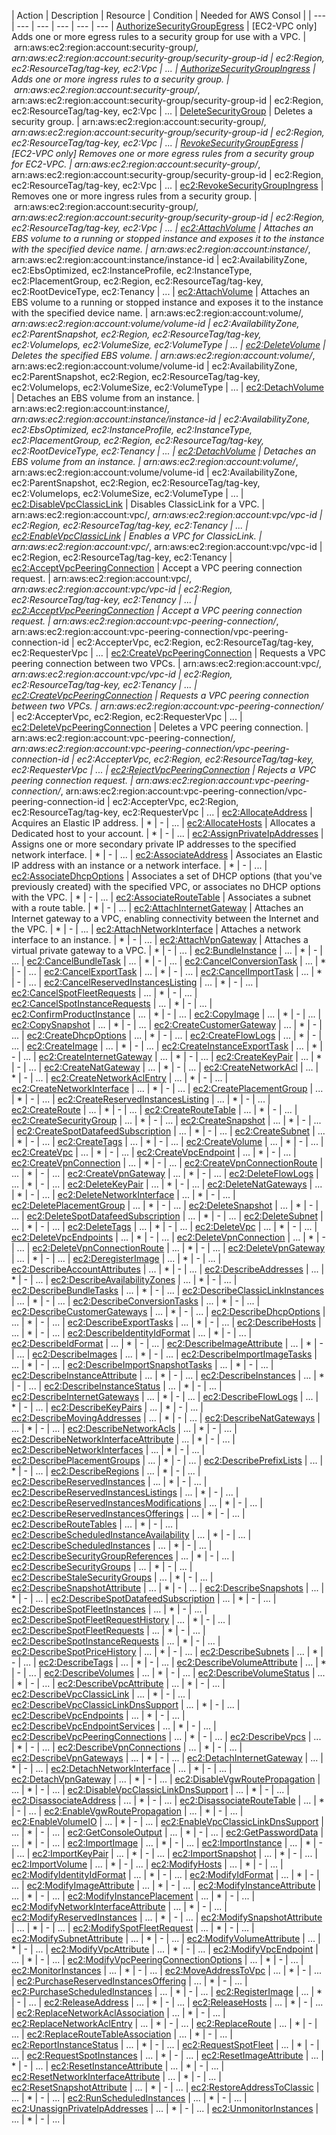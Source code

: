 | Action | Description | Resource | Condition | Needed for AWS Consol |
| --- | --- | --- | --- | --- | --- |
[AuthorizeSecurityGroupEgress](http://docs.aws.amazon.com/AWSEC2/latest/APIReference/API_AuthorizeSecurityGroupEgress.html) | [EC2-VPC only] Adds one or more egress rules to a security group for use with a VPC. | arn:aws:ec2:region:account:security-group/*, arn:aws:ec2:region:account:security-group/security-group-id | ec2:Region, ec2:ResourceTag/tag-key, ec2:Vpc | ... |
[AuthorizeSecurityGroupIngress](http://docs.aws.amazon.com/AWSEC2/latest/APIReference/API_AuthorizeSecurityGroupIngress.html) | Adds one or more ingress rules to a security group. | arn:aws:ec2:region:account:security-group/*, arn:aws:ec2:region:account:security-group/security-group-id | ec2:Region, ec2:ResourceTag/tag-key, ec2:Vpc | ... |
[DeleteSecurityGroup](http://docs.aws.amazon.com/AWSEC2/latest/APIReference/API_DeleteSecurityGroup.html) | Deletes a security group. | arn:aws:ec2:region:account:security-group/*, arn:aws:ec2:region:account:security-group/security-group-id | ec2:Region, ec2:ResourceTag/tag-key, ec2:Vpc | ... |
[RevokeSecurityGroupEgress](http://docs.aws.amazon.com/AWSEC2/latest/APIReference/API_RevokeSecurityGroupEgress.html) | [EC2-VPC only] Removes one or more egress rules from a security group for EC2-VPC. | arn:aws:ec2:region:account:security-group/*, arn:aws:ec2:region:account:security-group/security-group-id | ec2:Region, ec2:ResourceTag/tag-key, ec2:Vpc | ... |
[ec2:RevokeSecurityGroupIngress](http://docs.aws.amazon.com/AWSEC2/latest/APIReference/API_RevokeSecurityGroupIngress.html) | Removes one or more ingress rules from a security group. | arn:aws:ec2:region:account:security-group/*, arn:aws:ec2:region:account:security-group/security-group-id | ec2:Region, ec2:ResourceTag/tag-key, ec2:Vpc | ... |
[ec2:AttachVolume](http://docs.aws.amazon.com/AWSEC2/latest/APIReference/API_AttachVolume.html) | Attaches an EBS volume to a running or stopped instance and exposes it to the instance with the specified device name. | arn:aws:ec2:region:account:instance/*, arn:aws:ec2:region:account:instance/instance-id | ec2:AvailabilityZone, ec2:EbsOptimized, ec2:InstanceProfile, ec2:InstanceType, ec2:PlacementGroup, ec2:Region, ec2:ResourceTag/tag-key, ec2:RootDeviceType, ec2:Tenancy | ... |
[ec2:AttachVolume](http://docs.aws.amazon.com/AWSEC2/latest/APIReference/API_AttachVolume.html) | Attaches an EBS volume to a running or stopped instance and exposes it to the instance with the specified device name. | arn:aws:ec2:region:account:volume/*, arn:aws:ec2:region:account:volume/volume-id | ec2:AvailabilityZone, ec2:ParentSnapshot, ec2:Region, ec2:ResourceTag/tag-key, ec2:VolumeIops, ec2:VolumeSize, ec2:VolumeType | ... |
[ec2:DeleteVolume](http://docs.aws.amazon.com/AWSEC2/latest/APIReference/API_DeleteVolume.html) | Deletes the specified EBS volume. | arn:aws:ec2:region:account:volume/*, arn:aws:ec2:region:account:volume/volume-id | ec2:AvailabilityZone, ec2:ParentSnapshot, ec2:Region, ec2:ResourceTag/tag-key, ec2:VolumeIops, ec2:VolumeSize, ec2:VolumeType | ... |
[ec2:DetachVolume](http://docs.aws.amazon.com/AWSEC2/latest/APIReference/API_DetachVolume.html) | Detaches an EBS volume from an instance. | arn:aws:ec2:region:account:instance/*, arn:aws:ec2:region:account:instance/instance-id | ec2:AvailabilityZone, ec2:EbsOptimized, ec2:InstanceProfile, ec2:InstanceType, ec2:PlacementGroup, ec2:Region, ec2:ResourceTag/tag-key, ec2:RootDeviceType, ec2:Tenancy | ... |
[ec2:DetachVolume](http://docs.aws.amazon.com/AWSEC2/latest/APIReference/API_DetachVolume.html) | Detaches an EBS volume from an instance. | arn:aws:ec2:region:account:volume/*, arn:aws:ec2:region:account:volume/volume-id | ec2:AvailabilityZone, ec2:ParentSnapshot, ec2:Region, ec2:ResourceTag/tag-key, ec2:VolumeIops, ec2:VolumeSize, ec2:VolumeType | ... |
[ec2:DisableVpcClassicLink](http://docs.aws.amazon.com/AWSEC2/latest/APIReference/API_DisableVpcClassicLink.html) | Disables ClassicLink for a VPC. | arn:aws:ec2:region:account:vpc/*, arn:aws:ec2:region:account:vpc/vpc-id | ec2:Region, ec2:ResourceTag/tag-key, ec2:Tenancy | ... |
[ec2:EnableVpcClassicLink](http://docs.aws.amazon.com/AWSEC2/latest/APIReference/API_EnableVpcClassicLink.html) | Enables a VPC for ClassicLink. | arn:aws:ec2:region:account:vpc/*, arn:aws:ec2:region:account:vpc/vpc-id | ec2:Region, ec2:ResourceTag/tag-key, ec2:Tenancy |
[ec2:AcceptVpcPeeringConnection](http://docs.aws.amazon.com/AWSEC2/latest/APIReference/API_AcceptVpcPeeringConnection.html) | Accept a VPC peering connection request. | arn:aws:ec2:region:account:vpc/*, arn:aws:ec2:region:account:vpc/vpc-id | ec2:Region, ec2:ResourceTag/tag-key, ec2:Tenancy | ... |
[ec2:AcceptVpcPeeringConnection](http://docs.aws.amazon.com/AWSEC2/latest/APIReference/API_AcceptVpcPeeringConnection.html) | Accept a VPC peering connection request. | arn:aws:ec2:region:account:vpc-peering-connection/*, arn:aws:ec2:region:account:vpc-peering-connection/vpc-peering-connection-id | ec2:AccepterVpc, ec2:Region, ec2:ResourceTag/tag-key, ec2:RequesterVpc | ... |
[ec2:CreateVpcPeeringConnection](http://docs.aws.amazon.com/AWSEC2/latest/APIReference/API_CreateVpcPeeringConnection.html) | Requests a VPC peering connection between two VPCs. | arn:aws:ec2:region:account:vpc/*, arn:aws:ec2:region:account:vpc/vpc-id | ec2:Region, ec2:ResourceTag/tag-key, ec2:Tenancy | ... |
[ec2:CreateVpcPeeringConnection](http://docs.aws.amazon.com/AWSEC2/latest/APIReference/API_CreateVpcPeeringConnection.html) | Requests a VPC peering connection between two VPCs. | arn:aws:ec2:region:account:vpc-peering-connection/* | ec2:AccepterVpc, ec2:Region, ec2:RequesterVpc | ... |
[ec2:DeleteVpcPeeringConnection](http://docs.aws.amazon.com/AWSEC2/latest/APIReference/API_DeleteVpcPeeringConnection.html) | Deletes a VPC peering connection. | arn:aws:ec2:region:account:vpc-peering-connection/*, arn:aws:ec2:region:account:vpc-peering-connection/vpc-peering-connection-id | ec2:AccepterVpc, ec2:Region, ec2:ResourceTag/tag-key, ec2:RequesterVpc | ... |
[ec2:RejectVpcPeeringConnection](http://docs.aws.amazon.com/AWSEC2/latest/APIReference/API_RejectVpcPeeringConnection.html) | Rejects a VPC peering connection request. | arn:aws:ec2:region:account:vpc-peering-connection/*, arn:aws:ec2:region:account:vpc-peering-connection/vpc-peering-connection-id | ec2:AccepterVpc, ec2:Region, ec2:ResourceTag/tag-key, ec2:RequesterVpc | ... |
[ec2:AllocateAddress](http://docs.aws.amazon.com/AWSEC2/latest/APIReference/API_AllocateAddress.html) | Acquires an Elastic IP address. | * | - | ... |
[ec2:AllocateHosts](http://docs.aws.amazon.com/AWSEC2/latest/APIReference/API_AllocateHosts.html) | Allocates a Dedicated host to your account. | * | - | ... |
[ec2:AssignPrivateIpAddresses](http://docs.aws.amazon.com/AWSEC2/latest/APIReference/API_AssignPrivateIpAddresses.html) | Assigns one or more secondary private IP addresses to the specified network interface. | * | - | ... |
[ec2:AssociateAddress](http://docs.aws.amazon.com/AWSEC2/latest/APIReference/API_AssociateAddress.html) | Associates an Elastic IP address with an instance or a network interface. | * | - | ... |
[ec2:AssociateDhcpOptions](http://docs.aws.amazon.com/AWSEC2/latest/APIReference/API_AssociateDhcpOptions.html) | Associates a set of DHCP options (that you've previously created) with the specified VPC, or associates no DHCP options with the VPC. | * | - | ... |
[ec2:AssociateRouteTable](http://docs.aws.amazon.com/AWSEC2/latest/APIReference/API_AssociateRouteTable.html) | Associates a subnet with a route table. | * | - | ... |
[ec2:AttachInternetGateway](http://docs.aws.amazon.com/AWSEC2/latest/APIReference/API_AttachInternetGateway.html) | Attaches an Internet gateway to a VPC, enabling connectivity between the Internet and the VPC. | * | - | ... |
[ec2:AttachNetworkInterface](http://docs.aws.amazon.com/AWSEC2/latest/APIReference/API_AttachNetworkInterface.html) | Attaches a network interface to an instance. | * | - | ... |
[ec2:AttachVpnGateway](http://docs.aws.amazon.com/AWSEC2/latest/APIReference/API_AttachVpnGateway.html) | Attaches a virtual private gateway to a VPC. | * | - | ... |
[ec2:BundleInstance](http://docs.aws.amazon.com/AWSEC2/latest/APIReference/API_BundleInstance.html) | ... | * | - | ... |
[ec2:CancelBundleTask](http://docs.aws.amazon.com/AWSEC2/latest/APIReference/API_CancelBundleTask.html) | ... | * | - | ... |
[ec2:CancelConversionTask](http://docs.aws.amazon.com/AWSEC2/latest/APIReference/API_CancelConversionTask.html) | ... | * | - | ... |
[ec2:CancelExportTask](http://docs.aws.amazon.com/AWSEC2/latest/APIReference/API_CancelExportTask.html) | ... | * | - | ... |
[ec2:CancelImportTask](http://docs.aws.amazon.com/AWSEC2/latest/APIReference/API_CancelImportTask.html) | ... | * | - | ... |
[ec2:CancelReservedInstancesListing](http://docs.aws.amazon.com/AWSEC2/latest/APIReference/API_CancelReservedInstancesListing.html) | ... | * | - | ... |
[ec2:CancelSpotFleetRequests](http://docs.aws.amazon.com/AWSEC2/latest/APIReference/API_CancelSpotFleetRequests.html) | ... | * | - | ... |
[ec2:CancelSpotInstanceRequests](http://docs.aws.amazon.com/AWSEC2/latest/APIReference/API_CancelSpotInstanceRequests.html) | ... | * | - | ... |
[ec2:ConfirmProductInstance](http://docs.aws.amazon.com/AWSEC2/latest/APIReference/API_ConfirmProductInstance.html) | ... | * | - | ... |
[ec2:CopyImage](http://docs.aws.amazon.com/AWSEC2/latest/APIReference/API_CopyImage.html) | ... | * | - | ... |
[ec2:CopySnapshot](http://docs.aws.amazon.com/AWSEC2/latest/APIReference/API_CopySnapshot.html) | ... | * | - | ... |
[ec2:CreateCustomerGateway](http://docs.aws.amazon.com/AWSEC2/latest/APIReference/API_CreateCustomerGateway.html) | ... | * | - | ... |
[ec2:CreateDhcpOptions](http://docs.aws.amazon.com/AWSEC2/latest/APIReference/API_CreateDhcpOptions.html) | ... | * | - | ... |
[ec2:CreateFlowLogs](http://docs.aws.amazon.com/AWSEC2/latest/APIReference/API_CreateFlowLogs.html) | ... | * | - | ... |
[ec2:CreateImage](http://docs.aws.amazon.com/AWSEC2/latest/APIReference/API_CreateImage.html) | ... | * | - | ... |
[ec2:CreateInstanceExportTask](http://docs.aws.amazon.com/AWSEC2/latest/APIReference/API_CreateInstanceExportTask.html) | ... | * | - | ... |
[ec2:CreateInternetGateway](http://docs.aws.amazon.com/AWSEC2/latest/APIReference/API_CreateInternetGateway.html) | ... | * | - | ... |
[ec2:CreateKeyPair](http://docs.aws.amazon.com/AWSEC2/latest/APIReference/API_CreateKeyPair.html) | ... | * | - | ... |
[ec2:CreateNatGateway](http://docs.aws.amazon.com/AWSEC2/latest/APIReference/API_CreateNatGateway.html) | ... | * | - | ... |
[ec2:CreateNetworkAcl](http://docs.aws.amazon.com/AWSEC2/latest/APIReference/API_CreateNetworkAcl.html) | ... | * | - | ... |
[ec2:CreateNetworkAclEntry](http://docs.aws.amazon.com/AWSEC2/latest/APIReference/API_CreateNetworkAclEntry.html) | ... | * | - | ... |
[ec2:CreateNetworkInterface](http://docs.aws.amazon.com/AWSEC2/latest/APIReference/API_CreateNetworkInterface.html) | ... | * | - | ... |
[ec2:CreatePlacementGroup](http://docs.aws.amazon.com/AWSEC2/latest/APIReference/API_CreatePlacementGroup.html) | ... | * | - | ... |
[ec2:CreateReservedInstancesListing](http://docs.aws.amazon.com/AWSEC2/latest/APIReference/API_CreateReservedInstancesListing.html) | ... | * | - | ... |
[ec2:CreateRoute](http://docs.aws.amazon.com/AWSEC2/latest/APIReference/API_CreateRoute.html) | ... | * | - | ... |
[ec2:CreateRouteTable](http://docs.aws.amazon.com/AWSEC2/latest/APIReference/API_CreateRouteTable.html) | ... | * | - | ... |
[ec2:CreateSecurityGroup](http://docs.aws.amazon.com/AWSEC2/latest/APIReference/API_CreateSecurityGroup.html) | ... | * | - | ... |
[ec2:CreateSnapshot](http://docs.aws.amazon.com/AWSEC2/latest/APIReference/API_CreateSnapshot.html) | ... | * | - | ... |
[ec2:CreateSpotDatafeedSubscription](http://docs.aws.amazon.com/AWSEC2/latest/APIReference/API_CreateSpotDatafeedSubscription.html) | ... | * | - | ... |
[ec2:CreateSubnet](http://docs.aws.amazon.com/AWSEC2/latest/APIReference/API_CreateSubnet.html) | ... | * | - | ... |
[ec2:CreateTags](http://docs.aws.amazon.com/AWSEC2/latest/APIReference/API_CreateTags.html) | ... | * | - | ... |
[ec2:CreateVolume](http://docs.aws.amazon.com/AWSEC2/latest/APIReference/API_CreateVolume.html) | ... | * | - | ... |
[ec2:CreateVpc](http://docs.aws.amazon.com/AWSEC2/latest/APIReference/API_CreateVpc.html) | ... | * | - | ... |
[ec2:CreateVpcEndpoint](http://docs.aws.amazon.com/AWSEC2/latest/APIReference/API_CreateVpcEndpoint.html) | ... | * | - | ... |
[ec2:CreateVpnConnection](http://docs.aws.amazon.com/AWSEC2/latest/APIReference/API_CreateVpnConnection.html) | ... | * | - | ... |
[ec2:CreateVpnConnectionRoute](http://docs.aws.amazon.com/AWSEC2/latest/APIReference/API_CreateVpnConnectionRoute.html) | ... | * | - | ... |
[ec2:CreateVpnGateway](http://docs.aws.amazon.com/AWSEC2/latest/APIReference/API_CreateVpnGateway.html) | ... | * | - | ... |
[ec2:DeleteFlowLogs](http://docs.aws.amazon.com/AWSEC2/latest/APIReference/API_DeleteFlowLogs.html) | ... | * | - | ... |
[ec2:DeleteKeyPair](http://docs.aws.amazon.com/AWSEC2/latest/APIReference/API_DeleteKeyPair.html) | ... | * | - | ... |
[ec2:DeleteNatGateways](http://docs.aws.amazon.com/AWSEC2/latest/APIReference/API_DeleteNatGateways.html) | ... | * | - | ... |
[ec2:DeleteNetworkInterface](http://docs.aws.amazon.com/AWSEC2/latest/APIReference/API_DeleteNetworkInterface.html) | ... | * | - | ... |
[ec2:DeletePlacementGroup](http://docs.aws.amazon.com/AWSEC2/latest/APIReference/API_DeletePlacementGroup.html) | ... | * | - | ... |
[ec2:DeleteSnapshot](http://docs.aws.amazon.com/AWSEC2/latest/APIReference/API_DeleteSnapshot.html) | ... | * | - | ... |
[ec2:DeleteSpotDatafeedSubscription](http://docs.aws.amazon.com/AWSEC2/latest/APIReference/API_DeleteSpotDatafeedSubscription.html) | ... | * | - | ... |
[ec2:DeleteSubnet](http://docs.aws.amazon.com/AWSEC2/latest/APIReference/API_DeleteSubnet.html) | ... | * | - | ... |
[ec2:DeleteTags](http://docs.aws.amazon.com/AWSEC2/latest/APIReference/API_DeleteTags.html) | ... | * | - | ... |
[ec2:DeleteVpc](http://docs.aws.amazon.com/AWSEC2/latest/APIReference/API_DeleteVpc.html) | ... | * | - | ... |
[ec2:DeleteVpcEndpoints](http://docs.aws.amazon.com/AWSEC2/latest/APIReference/API_DeleteVpcEndpoints.html) | ... | * | - | ... |
[ec2:DeleteVpnConnection](http://docs.aws.amazon.com/AWSEC2/latest/APIReference/API_DeleteVpnConnection.html) | ... | * | - | ... |
[ec2:DeleteVpnConnectionRoute](http://docs.aws.amazon.com/AWSEC2/latest/APIReference/API_DeleteVpnConnectionRoute.html) | ... | * | - | ... |
[ec2:DeleteVpnGateway](http://docs.aws.amazon.com/AWSEC2/latest/APIReference/API_DeleteVpnGateway.html) | ... | * | - | ... |
[ec2:DeregisterImage](http://docs.aws.amazon.com/AWSEC2/latest/APIReference/API_DeregisterImage.html) | ... | * | - | ... |
[ec2:DescribeAccountAttributes](http://docs.aws.amazon.com/AWSEC2/latest/APIReference/API_DescribeAccountAttributes.html) | ... | * | - | ... |
[ec2:DescribeAddresses](http://docs.aws.amazon.com/AWSEC2/latest/APIReference/API_DescribeAddresses.html) | ... | * | - | ... |
[ec2:DescribeAvailabilityZones](http://docs.aws.amazon.com/AWSEC2/latest/APIReference/API_DescribeAvailabilityZones.html) | ... | * | - | ... |
[ec2:DescribeBundleTasks](http://docs.aws.amazon.com/AWSEC2/latest/APIReference/API_DescribeBundleTasks.html) | ... | * | - | ... |
[ec2:DescribeClassicLinkInstances](http://docs.aws.amazon.com/AWSEC2/latest/APIReference/API_DescribeClassicLinkInstances.html) | ... | * | - | ... |
[ec2:DescribeConversionTasks](http://docs.aws.amazon.com/AWSEC2/latest/APIReference/API_DescribeConversionTasks.html) | ... | * | - | ... |
[ec2:DescribeCustomerGateways](http://docs.aws.amazon.com/AWSEC2/latest/APIReference/API_DescribeCustomerGateways.html) | ... | * | - | ... |
[ec2:DescribeDhcpOptions](http://docs.aws.amazon.com/AWSEC2/latest/APIReference/API_DescribeDhcpOptions.html) | ... | * | - | ... |
[ec2:DescribeExportTasks](http://docs.aws.amazon.com/AWSEC2/latest/APIReference/API_DescribeExportTasks.html) | ... | * | - | ... |
[ec2:DescribeHosts](http://docs.aws.amazon.com/AWSEC2/latest/APIReference/API_DescribeHosts.html) | ... | * | - | ... |
[ec2:DescribeIdentityIdFormat](http://docs.aws.amazon.com/AWSEC2/latest/APIReference/API_DescribeIdentityIdFormat.html) | ... | * | - | ... |
[ec2:DescribeIdFormat](http://docs.aws.amazon.com/AWSEC2/latest/APIReference/API_DescribeIdFormat.html) | ... | * | - | ... |
[ec2:DescribeImageAttribute](http://docs.aws.amazon.com/AWSEC2/latest/APIReference/API_DescribeImageAttribute.html) | ... | * | - | ... |
[ec2:DescribeImages](http://docs.aws.amazon.com/AWSEC2/latest/APIReference/API_DescribeImages.html) | ... | * | - | ... |
[ec2:DescribeImportImageTasks](http://docs.aws.amazon.com/AWSEC2/latest/APIReference/API_DescribeImportImageTasks.html) | ... | * | - | ... |
[ec2:DescribeImportSnapshotTasks](http://docs.aws.amazon.com/AWSEC2/latest/APIReference/API_DescribeImportSnapshotTasks.html) | ... | * | - | ... |
[ec2:DescribeInstanceAttribute](http://docs.aws.amazon.com/AWSEC2/latest/APIReference/API_DescribeInstanceAttribute.html) | ... | * | - | ... |
[ec2:DescribeInstances](http://docs.aws.amazon.com/AWSEC2/latest/APIReference/API_DescribeInstances.html) | ... | * | - | ... |
[ec2:DescribeInstanceStatus](http://docs.aws.amazon.com/AWSEC2/latest/APIReference/API_DescribeInstanceStatus.html) | ... | * | - | ... |
[ec2:DescribeInternetGateways](http://docs.aws.amazon.com/AWSEC2/latest/APIReference/API_DescribeInternetGateways.html) | ... | * | - | ... |
[ec2:DescribeFlowLogs](http://docs.aws.amazon.com/AWSEC2/latest/APIReference/API_DescribeFlowLogs.html) | ... | * | - | ... |
[ec2:DescribeKeyPairs](http://docs.aws.amazon.com/AWSEC2/latest/APIReference/API_DescribeKeyPairs.html) | ... | * | - | ... |
[ec2:DescribeMovingAddresses](http://docs.aws.amazon.com/AWSEC2/latest/APIReference/API_DescribeMovingAddresses.html) | ... | * | - | ... |
[ec2:DescribeNatGateways](http://docs.aws.amazon.com/AWSEC2/latest/APIReference/API_DescribeNatGateways.html) | ... | * | - | ... |
[ec2:DescribeNetworkAcls](http://docs.aws.amazon.com/AWSEC2/latest/APIReference/API_DescribeNetworkAcls.html) | ... | * | - | ... |
[ec2:DescribeNetworkInterfaceAttribute](http://docs.aws.amazon.com/AWSEC2/latest/APIReference/API_DescribeNetworkInterfaceAttribute.html) | ... | * | - | ... |
[ec2:DescribeNetworkInterfaces](http://docs.aws.amazon.com/AWSEC2/latest/APIReference/API_DescribeNetworkInterfaces.html) | ... | * | - | ... |
[ec2:DescribePlacementGroups](http://docs.aws.amazon.com/AWSEC2/latest/APIReference/API_DescribePlacementGroups.html) | ... | * | - | ... |
[ec2:DescribePrefixLists](http://docs.aws.amazon.com/AWSEC2/latest/APIReference/API_DescribePrefixLists.html) | ... | * | - | ... |
[ec2:DescribeRegions](http://docs.aws.amazon.com/AWSEC2/latest/APIReference/API_DescribeRegions.html) | ... | * | - | ... |
[ec2:DescribeReservedInstances](http://docs.aws.amazon.com/AWSEC2/latest/APIReference/API_DescribeReservedInstances.html) | ... | * | - | ... |
[ec2:DescribeReservedInstancesListings](http://docs.aws.amazon.com/AWSEC2/latest/APIReference/API_DescribeReservedInstancesListings.html) | ... | * | - | ... |
[ec2:DescribeReservedInstancesModifications](http://docs.aws.amazon.com/AWSEC2/latest/APIReference/API_DescribeReservedInstancesModifications.html) | ... | * | - | ... |
[ec2:DescribeReservedInstancesOfferings](http://docs.aws.amazon.com/AWSEC2/latest/APIReference/API_DescribeReservedInstancesOfferings.html) | ... | * | - | ... |
[ec2:DescribeRouteTables](http://docs.aws.amazon.com/AWSEC2/latest/APIReference/API_DescribeRouteTables.html) | ... | * | - | ... |
[ec2:DescribeScheduledInstanceAvailability](http://docs.aws.amazon.com/AWSEC2/latest/APIReference/API_DescribeScheduledInstanceAvailability.html) | ... | * | - | ... |
[ec2:DescribeScheduledInstances](http://docs.aws.amazon.com/AWSEC2/latest/APIReference/API_DescribeScheduledInstances.html) | ... | * | - | ... |
[ec2:DescribeSecurityGroupReferences](http://docs.aws.amazon.com/AWSEC2/latest/APIReference/API_DescribeSecurityGroupReferences.html) | ... | * | - | ... |
[ec2:DescribeSecurityGroups](http://docs.aws.amazon.com/AWSEC2/latest/APIReference/API_DescribeSecurityGroups.html) | ... | * | - | ... |
[ec2:DescribeStaleSecurityGroups](http://docs.aws.amazon.com/AWSEC2/latest/APIReference/API_DescribeStaleSecurityGroups.html) | ... | * | - | ... |
[ec2:DescribeSnapshotAttribute](http://docs.aws.amazon.com/AWSEC2/latest/APIReference/API_DescribeSnapshotAttribute.html) | ... | * | - | ... |
[ec2:DescribeSnapshots](http://docs.aws.amazon.com/AWSEC2/latest/APIReference/API_DescribeSnapshots.html) | ... | * | - | ... |
[ec2:DescribeSpotDatafeedSubscription](http://docs.aws.amazon.com/AWSEC2/latest/APIReference/API_DescribeSpotDatafeedSubscription.html) | ... | * | - | ... |
[ec2:DescribeSpotFleetInstances](http://docs.aws.amazon.com/AWSEC2/latest/APIReference/API_DescribeSpotFleetInstances.html) | ... | * | - | ... |
[ec2:DescribeSpotFleetRequestHistory](http://docs.aws.amazon.com/AWSEC2/latest/APIReference/API_DescribeSpotFleetRequestHistory.html) | ... | * | - | ... |
[ec2:DescribeSpotFleetRequests](http://docs.aws.amazon.com/AWSEC2/latest/APIReference/API_DescribeSpotFleetRequests.html) | ... | * | - | ... |
[ec2:DescribeSpotInstanceRequests](http://docs.aws.amazon.com/AWSEC2/latest/APIReference/API_DescribeSpotInstanceRequests.html) | ... | * | - | ... |
[ec2:DescribeSpotPriceHistory](http://docs.aws.amazon.com/AWSEC2/latest/APIReference/API_DescribeSpotPriceHistory.html) | ... | * | - | ... |
[ec2:DescribeSubnets](http://docs.aws.amazon.com/AWSEC2/latest/APIReference/API_DescribeSubnets.html) | ... | * | - | ... |
[ec2:DescribeTags](http://docs.aws.amazon.com/AWSEC2/latest/APIReference/API_DescribeTags.html) | ... | * | - | ... |
[ec2:DescribeVolumeAttribute](http://docs.aws.amazon.com/AWSEC2/latest/APIReference/API_DescribeVolumeAttribute.html) | ... | * | - | ... |
[ec2:DescribeVolumes](http://docs.aws.amazon.com/AWSEC2/latest/APIReference/API_DescribeVolumes.html) | ... | * | - | ... |
[ec2:DescribeVolumeStatus](http://docs.aws.amazon.com/AWSEC2/latest/APIReference/API_DescribeVolumeStatus.html) | ... | * | - | ... |
[ec2:DescribeVpcAttribute](http://docs.aws.amazon.com/AWSEC2/latest/APIReference/API_DescribeVpcAttribute.html) | ... | * | - | ... |
[ec2:DescribeVpcClassicLink](http://docs.aws.amazon.com/AWSEC2/latest/APIReference/API_DescribeVpcClassicLink.html) | ... | * | - | ... |
[ec2:DescribeVpcClassicLinkDnsSupport](http://docs.aws.amazon.com/AWSEC2/latest/APIReference/API_DescribeVpcClassicLinkDnsSupport.html) | ... | * | - | ... |
[ec2:DescribeVpcEndpoints](http://docs.aws.amazon.com/AWSEC2/latest/APIReference/API_DescribeVpcEndpoints.html) | ... | * | - | ... |
[ec2:DescribeVpcEndpointServices](http://docs.aws.amazon.com/AWSEC2/latest/APIReference/API_DescribeVpcEndpointServices.html) | ... | * | - | ... |
[ec2:DescribeVpcPeeringConnections](http://docs.aws.amazon.com/AWSEC2/latest/APIReference/API_DescribeVpcPeeringConnections.html) | ... | * | - | ... |
[ec2:DescribeVpcs](http://docs.aws.amazon.com/AWSEC2/latest/APIReference/API_DescribeVpcs.html) | ... | * | - | ... |
[ec2:DescribeVpnConnections](http://docs.aws.amazon.com/AWSEC2/latest/APIReference/API_DescribeVpnConnections.html) | ... | * | - | ... |
[ec2:DescribeVpnGateways](http://docs.aws.amazon.com/AWSEC2/latest/APIReference/API_DescribeVpnGateways.html) | ... | * | - | ... |
[ec2:DetachInternetGateway](http://docs.aws.amazon.com/AWSEC2/latest/APIReference/API_DetachInternetGateway.html) | ... | * | - | ... |
[ec2:DetachNetworkInterface](http://docs.aws.amazon.com/AWSEC2/latest/APIReference/API_DetachNetworkInterface.html) | ... | * | - | ... |
[ec2:DetachVpnGateway](http://docs.aws.amazon.com/AWSEC2/latest/APIReference/API_DetachVpnGateway.html) | ... | * | - | ... |
[ec2:DisableVgwRoutePropagation](http://docs.aws.amazon.com/AWSEC2/latest/APIReference/API_DisableVgwRoutePropagation.html) | ... | * | - | ... |
[ec2:DisableVpcClassicLinkDnsSupport](http://docs.aws.amazon.com/AWSEC2/latest/APIReference/API_DisableVpcClassicLinkDnsSupport.html) | ... | * | - | ... |
[ec2:DisassociateAddress](http://docs.aws.amazon.com/AWSEC2/latest/APIReference/API_DisassociateAddress.html) | ... | * | - | ... |
[ec2:DisassociateRouteTable](http://docs.aws.amazon.com/AWSEC2/latest/APIReference/API_DisassociateRouteTable.html) | ... | * | - | ... |
[ec2:EnableVgwRoutePropagation](http://docs.aws.amazon.com/AWSEC2/latest/APIReference/API_EnableVgwRoutePropagation.html) | ... | * | - | ... |
[ec2:EnableVolumeIO](http://docs.aws.amazon.com/AWSEC2/latest/APIReference/API_EnableVolumeIO.html) | ... | * | - | ... |
[ec2:EnableVpcClassicLinkDnsSupport](http://docs.aws.amazon.com/AWSEC2/latest/APIReference/API_EnableVpcClassicLinkDnsSupport.html) | ... | * | - | ... |
[ec2:GetConsoleOutput](http://docs.aws.amazon.com/AWSEC2/latest/APIReference/API_GetConsoleOutput.html) | ... | * | - | ... |
[ec2:GetPasswordData](http://docs.aws.amazon.com/AWSEC2/latest/APIReference/API_GetPasswordData.html) | ... | * | - | ... |
[ec2:ImportImage](http://docs.aws.amazon.com/AWSEC2/latest/APIReference/API_ImportImage.html) | ... | * | - | ... |
[ec2:ImportInstance](http://docs.aws.amazon.com/AWSEC2/latest/APIReference/API_ImportInstance.html) | ... | * | - | ... |
[ec2:ImportKeyPair](http://docs.aws.amazon.com/AWSEC2/latest/APIReference/API_ImportKeyPair.html) | ... | * | - | ... |
[ec2:ImportSnapshot](http://docs.aws.amazon.com/AWSEC2/latest/APIReference/API_ImportSnapshot.html) | ... | * | - | ... |
[ec2:ImportVolume](http://docs.aws.amazon.com/AWSEC2/latest/APIReference/API_ImportVolume.html) | ... | * | - | ... |
[ec2:ModifyHosts](http://docs.aws.amazon.com/AWSEC2/latest/APIReference/API_ModifyHosts.html) | ... | * | - | ... |
[ec2:ModifyIdentityIdFormat](http://docs.aws.amazon.com/AWSEC2/latest/APIReference/API_ModifyIdentityIdFormat.html) | ... | * | - | ... |
[ec2:ModifyIdFormat](http://docs.aws.amazon.com/AWSEC2/latest/APIReference/API_ModifyIdFormat.html) | ... | * | - | ... |
[ec2:ModifyImageAttribute](http://docs.aws.amazon.com/AWSEC2/latest/APIReference/API_ModifyImageAttribute.html) | ... | * | - | ... |
[ec2:ModifyInstanceAttribute](http://docs.aws.amazon.com/AWSEC2/latest/APIReference/API_ModifyInstanceAttribute.html) | ... | * | - | ... |
[ec2:ModifyInstancePlacement](http://docs.aws.amazon.com/AWSEC2/latest/APIReference/API_ModifyInstancePlacement.html) | ... | * | - | ... |
[ec2:ModifyNetworkInterfaceAttribute](http://docs.aws.amazon.com/AWSEC2/latest/APIReference/API_ModifyNetworkInterfaceAttribute.html) | ... | * | - | ... |
[ec2:ModifyReservedInstances](http://docs.aws.amazon.com/AWSEC2/latest/APIReference/API_ModifyReservedInstances.html) | ... | * | - | ... |
[ec2:ModifySnapshotAttribute](http://docs.aws.amazon.com/AWSEC2/latest/APIReference/API_ModifySnapshotAttribute.html) | ... | * | - | ... |
[ec2:ModifySpotFleetRequest](http://docs.aws.amazon.com/AWSEC2/latest/APIReference/API_ModifySpotFleetRequest.html) | ... | * | - | ... |
[ec2:ModifySubnetAttribute](http://docs.aws.amazon.com/AWSEC2/latest/APIReference/API_ModifySubnetAttribute.html) | ... | * | - | ... |
[ec2:ModifyVolumeAttribute](http://docs.aws.amazon.com/AWSEC2/latest/APIReference/API_ModifyVolumeAttribute.html) | ... | * | - | ... |
[ec2:ModifyVpcAttribute](http://docs.aws.amazon.com/AWSEC2/latest/APIReference/API_ModifyVpcAttribute.html) | ... | * | - | ... |
[ec2:ModifyVpcEndpoint](http://docs.aws.amazon.com/AWSEC2/latest/APIReference/API_ModifyVpcEndpoint.html) | ... | * | - | ... |
[ec2:ModifyVpcPeeringConnectionOptions](http://docs.aws.amazon.com/AWSEC2/latest/APIReference/API_ModifyVpcPeeringConnectionOptions.html) | ... | * | - | ... |
[ec2:MonitorInstances](http://docs.aws.amazon.com/AWSEC2/latest/APIReference/API_MonitorInstances.html) | ... | * | - | ... |
[ec2:MoveAddressToVpc](http://docs.aws.amazon.com/AWSEC2/latest/APIReference/API_MoveAddressToVpc.html) | ... | * | - | ... |
[ec2:PurchaseReservedInstancesOffering](http://docs.aws.amazon.com/AWSEC2/latest/APIReference/API_PurchaseReservedInstancesOffering.html) | ... | * | - | ... |
[ec2:PurchaseScheduledInstances](http://docs.aws.amazon.com/AWSEC2/latest/APIReference/API_PurchaseScheduledInstances.html) | ... | * | - | ... |
[ec2:RegisterImage](http://docs.aws.amazon.com/AWSEC2/latest/APIReference/API_RegisterImage.html) | ... | * | - | ... |
[ec2:ReleaseAddress](http://docs.aws.amazon.com/AWSEC2/latest/APIReference/API_ReleaseAddress.html) | ... | * | - | ... |
[ec2:ReleaseHosts](http://docs.aws.amazon.com/AWSEC2/latest/APIReference/API_ReleaseHosts.html) | ... | * | - | ... |
[ec2:ReplaceNetworkAclAssociation](http://docs.aws.amazon.com/AWSEC2/latest/APIReference/API_ReplaceNetworkAclAssociation.html) | ... | * | - | ... |
[ec2:ReplaceNetworkAclEntry](http://docs.aws.amazon.com/AWSEC2/latest/APIReference/API_ReplaceNetworkAclEntry.html) | ... | * | - | ... |
[ec2:ReplaceRoute](http://docs.aws.amazon.com/AWSEC2/latest/APIReference/API_ReplaceRoute.html) | ... | * | - | ... |
[ec2:ReplaceRouteTableAssociation](http://docs.aws.amazon.com/AWSEC2/latest/APIReference/API_ReplaceRouteTableAssociation.html) | ... | * | - | ... |
[ec2:ReportInstanceStatus](http://docs.aws.amazon.com/AWSEC2/latest/APIReference/API_ReportInstanceStatus.html) | ... | * | - | ... |
[ec2:RequestSpotFleet](http://docs.aws.amazon.com/AWSEC2/latest/APIReference/API_RequestSpotFleet.html) | ... | * | - | ... |
[ec2:RequestSpotInstances](http://docs.aws.amazon.com/AWSEC2/latest/APIReference/API_RequestSpotInstances.html) | ... | * | - | ... |
[ec2:ResetImageAttribute](http://docs.aws.amazon.com/AWSEC2/latest/APIReference/API_ResetImageAttribute.html) | ... | * | - | ... |
[ec2:ResetInstanceAttribute](http://docs.aws.amazon.com/AWSEC2/latest/APIReference/API_ResetInstanceAttribute.html) | ... | * | - | ... |
[ec2:ResetNetworkInterfaceAttribute](http://docs.aws.amazon.com/AWSEC2/latest/APIReference/API_ResetNetworkInterfaceAttribute.html) | ... | * | - | ... |
[ec2:ResetSnapshotAttribute](http://docs.aws.amazon.com/AWSEC2/latest/APIReference/API_ResetSnapshotAttribute.html) | ... | * | - | ... |
[ec2:RestoreAddressToClassic](http://docs.aws.amazon.com/AWSEC2/latest/APIReference/API_RestoreAddressToClassic.html) | ... | * | - | ... |
[ec2:RunScheduledInstances](http://docs.aws.amazon.com/AWSEC2/latest/APIReference/API_RunScheduledInstances.html) | ... | * | - | ... |
[ec2:UnassignPrivateIpAddresses](http://docs.aws.amazon.com/AWSEC2/latest/APIReference/API_UnassignPrivateIpAddresses.html) | ... | * | - | ... |
[ec2:UnmonitorInstances](http://docs.aws.amazon.com/AWSEC2/latest/APIReference/API_UnmonitorInstances.html) | ... | * | - | ... |

